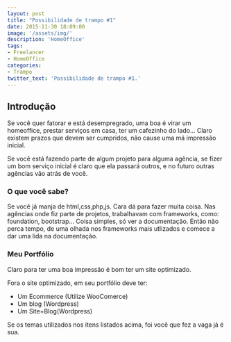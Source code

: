 ```yaml
---
layout: post
title: "Possibilidade de trampo #1"
date: 2015-11-30 18:09:00
image: '/assets/img/'
description: 'HomeOffice'
tags:
- Freelancer
- HomeOffice
categories:
- Trampo
twitter_text: 'Possibilidade de trampo #1.'
---
```


## Introdução

Se você quer fatorar e está desempregrado, uma boa é virar um homeoffice, prestar serviços em casa, ter um cafezinho do lado...
Claro existem prazos que devem ser cumpridos, não cause uma má impressão inicial. 

Se você está fazendo parte de algum projeto para alguma agência, se fizer um bom serviço inicial é claro que ela passará outros,
e no futuro outras agências vão atrás de você.

### O que você sabe?

Se você já manja de html,css,php,js. Cara dá para fazer muita coisa. Nas agências onde fiz parte de projetos, trabalhavam 
com frameworks, como: foundation, bootstrap... Coisa simples, só ver a documentação.
Então não perca tempo, de uma olhada nos frameworks mais utlizados e comece a dar uma lida na documentação.

### Meu Portfólio

Claro para ter uma boa impressão é bom ter um site optimizado.

Fora o site optimizado, em seu portfólio deve ter:
  - Um Ecommerce (Utilize WooComerce)
  - Um blog (Wordpress)
  - Um Site+Blog(Wordpress)

Se os temas utilizados nos itens listados acima, foi você que fez a vaga já é sua.

